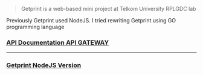 > Getprint is a web-based mini project at Telkom University RPLGDC lab

Previously Getprint used NodeJS. I tried rewriting Getprint using GO programming language

### [API Documentation API GATEWAY](https://documenter.getpostman.com/view/10131591/TzeTHUXU)

---

### [Getprint NodeJS Version](https://github.com/arfan21/getprint)
